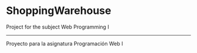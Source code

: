# ShoppingWarehouse

Project for the subject Web Programming I

---

Proyecto para la asignatura Programación Web I